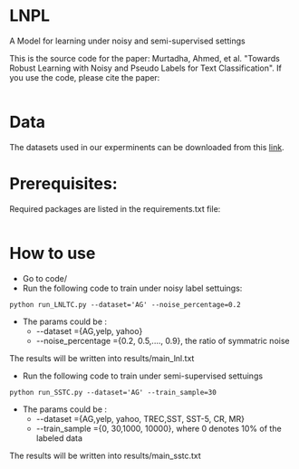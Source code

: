  
 # LNPL 
 A Model  for learning under noisy and semi-supervised settings
 
 This is the source code for the paper: Murtadha, Ahmed, et al. "Towards Robust Learning with Noisy and Pseudo Labels for Text Classification". If you use the code,  please cite the paper: 
 ```
```
 

# Data



The datasets used in our experminents can be downloaded from this [link](https://drive.google.com/drive/folders/130pP318SQhL8RKBcuHMY_29owiaqbxOm?usp=sharing). 

# Prerequisites:
Required packages are listed in the requirements.txt file:

```
```
# How to use

*  Go to code/         
*  Run the following code to train under noisy label settuings:
```
python run_LNLTC.py --dataset='AG' --noise_percentage=0.2
```

- The params could be :
  - --dataset =\{AG,yelp, yahoo\}
  - --noise_percentage ={0.2, 0.5,...., 0.9},  the ratio of symmatric noise

The results will be written into results/main_lnl.txt

* Run the following code to train under  semi-supervised settuings
```
python run_SSTC.py --dataset='AG' --train_sample=30
```
- The params could be :
   - --dataset =\{AG,yelp, yahoo, TREC,SST, SST-5, CR, MR\}
   - --train_sample ={0, 30,1000, 10000}, where 0 denotes 10% of the labeled data

The results will be written into results/main_sstc.txt

